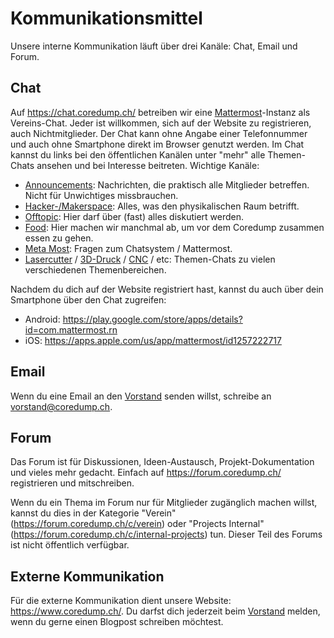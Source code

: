 # Kommunikationsmittel

Unsere interne Kommunikation läuft über drei Kanäle: Chat, Email und
Forum.

## Chat

Auf <https://chat.coredump.ch/> betreiben wir eine
[Mattermost](https://de.wikipedia.org/wiki/Mattermost)-Instanz als
Vereins-Chat. Jeder ist willkommen, sich auf der Website zu
registrieren, auch Nichtmitglieder. Der Chat kann ohne Angabe einer
Telefonnummer und auch ohne Smartphone direkt im Browser genutzt werden.
Im Chat kannst du links bei den öffentlichen Kanälen unter "mehr" alle
Themen-Chats ansehen und bei Interesse beitreten. Wichtige Kanäle:

- [Announcements](https://chat.coredump.ch/coredump/channels/town-square):
  Nachrichten, die praktisch alle Mitglieder betreffen. Nicht für
  Unwichtiges missbrauchen.
- [Hacker-/Makerspace](https://chat.coredump.ch/coredump/channels/hacker-makerspace):
  Alles, was den physikalischen Raum betrifft.
- [Offtopic](https://chat.coredump.ch/coredump/channels/off-topic): Hier
  darf über (fast) alles diskutiert werden.
- [Food](https://chat.coredump.ch/coredump/channels/food): Hier machen
  wir manchmal ab, um vor dem Coredump zusammen essen zu gehen.
- [Meta Most](https://chat.coredump.ch/coredump/channels/meta-most):
  Fragen zum Chatsystem / Mattermost.
- [Lasercutter](https://chat.coredump.ch/coredump/channels/lasercutter)
  / [3D-Druck](https://chat.coredump.ch/coredump/channels/3d-druck) /
  [CNC](https://chat.coredump.ch/coredump/channels/mpcnc) / etc:
  Themen-Chats zu vielen verschiedenen Themenbereichen.

Nachdem du dich auf der Website registriert hast, kannst du auch über
dein Smartphone über den Chat zugreifen:

- Android: <https://play.google.com/store/apps/details?id=com.mattermost.rn>
- iOS: <https://apps.apple.com/us/app/mattermost/id1257222717>

## Email

Wenn du eine Email an den [Vorstand](../verein/vorstand.md) senden
willst, schreibe an [vorstand@coredump.ch](mailto:vorstand@coredump.ch).

## Forum

Das Forum ist für Diskussionen, Ideen-Austausch, Projekt-Dokumentation
und vieles mehr gedacht. Einfach auf <https://forum.coredump.ch/>
registrieren und mitschreiben.

Wenn du ein Thema im Forum nur für Mitglieder zugänglich machen willst,
kannst du dies in der Kategorie "Verein"
(<https://forum.coredump.ch/c/verein>) oder "Projects Internal"
(<https://forum.coredump.ch/c/internal-projects>) tun. Dieser Teil des
Forums ist nicht öffentlich verfügbar.

## Externe Kommunikation

Für die externe Kommunikation dient unsere Website:
<https://www.coredump.ch/>. Du darfst dich jederzeit beim
[Vorstand](../verein/vorstand.md) melden, wenn du gerne einen Blogpost
schreiben möchtest.
